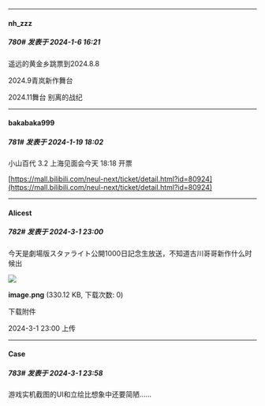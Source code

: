 
*****

####  nh_zzz  
##### 780#       发表于 2024-1-6 16:21

遥远的黄金乡跳票到2024.8.8

2024.9青岚新作舞台

2024.11舞台 别离的战纪

*****

####  bakabaka999  
##### 781#       发表于 2024-1-19 18:02

小山百代 3.2 上海见面会今天 18:18 开票

[https://mall.bilibili.com/neul-next/ticket/detail.html?id=80924](https://mall.bilibili.com/neul-next/ticket/detail.html?id=80924)

*****

####  Alicest  
##### 782#       发表于 2024-3-1 23:00

今天是劇場版スタァライト公開1000日記念生放送，不知道古川哥哥新作什么时候出

<img src="https://img.saraba1st.com/forum/202403/01/230003eomybeycejevamei.png" referrerpolicy="no-referrer">

<strong>image.png</strong> (330.12 KB, 下载次数: 0)

下载附件

2024-3-1 23:00 上传


*****

####  Case  
##### 783#       发表于 2024-3-1 23:58

游戏实机截图的UI和立绘比想象中还要简陋……

